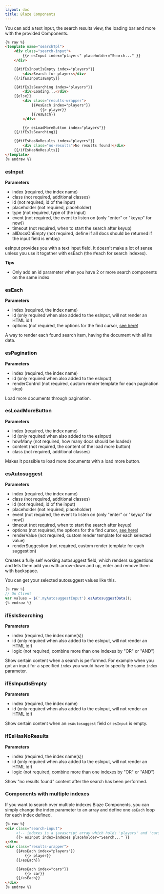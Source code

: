 ```yaml
---
layout: doc
title: Blaze Components
---
```



You can add a text input, the search results view, the loading bar and
more with the provided Components.

```html
{% raw %}
<template name="searchTpl">
    <div class="search-input">
        {{> esInput index="players" placeholder="Search..." }}
    </div>

    {{#ifEsInputIsEmpty index="players"}}
        <div>Search for players</div>
    {{/ifEsInputIsEmpty}}

    {{#ifEsIsSearching index="players"}}
        <div>Loading...</div>
    {{else}}
        <div class="results-wrapper">
            {{#esEach index="players"}}
                {{> player}}
            {{/esEach}}
        </div>

        {{> esLoadMoreButton index="players"}}
    {{/ifEsIsSearching}}

    {{#ifEsHasNoResults index="players"}}
        <div class="no-results">No results found!</div>
    {{/ifEsHasNoResults}}
</template>
{% endraw %}
```

### esInput

**Parameters**

* index (required, the index name)
* class (not required, additional classes)
* id (not required, id of the input)
* placeholder (not required, placeholder)
* type (not required, type of the input)
* event (not required, the event to listen on (only "enter" or "keyup" for now))
* timeout (not required, when to start the search after keyup)
* allDocsOnEmpty (not required, define if all docs should be returned if the input field is emtpy)

esInput provides you with a text input field. It doesn't make a lot of sense unless you use it together
with esEach (the #each for search indexes).

**Tips**

* Only add an id parameter when you have 2 or more search components on the same index

### esEach

**Parameters**

* index (required, the index name)
* id (only required when also added to the esInput, will not render an HTML id!)
* options (not required, the options for the find cursor, [see here](http://docs.meteor.com/#find))

A way to render each found search item, having the document with all its data.

### esPagination

**Parameters**

* index (required, the index name)
* id (only required when also added to the esInput)
* renderControl (not required, custom render template for each pagination step)

Load more documents through pagination.

### esLoadMoreButton

**Parameters**

* index (required, the index name)
* id (only required when also added to the esInput)
* howMany (not required, how many docs should be loaded)
* content (not required, the content of the load more button)
* class (not required, additional classes)

Makes it possible to load more documents with a load more button.

### esAutosuggest

**Parameters**

* index (required, the index name)
* class (not required, additional classes)
* id (not required, id of the input)
* placeholder (not required, placeholder)
* event (not required, the event to listen on (only "enter" or "keyup" for now))
* timeout (not required, when to start the search after keyup)
* options (not required, the options for the find cursor, [see here](http://docs.meteor.com/#find))
* renderValue (not required, custom render template for each selected value)
* renderSuggestion (not required, custom render template for each suggestion)

Creates a fully self working autosuggest field, which renders suggestions and lets them add you
with arrow-down and up, enter and remove them with backspace.

You can get your selected autosuggest values like this.

```javascript
{% raw %}
// On Client
var values = $('.myAutosuggestInput').esAutosuggestData();
{% endraw %}
```

### ifEsIsSearching

**Parameters**

* index (required, the index name(s))
* id (only required when also added to the esInput, will not render an HTML id!)
* logic (not required, combine more than one indexes by "OR" or "AND")

Show certain content when a search is performed. For example when you got an
input for a specified ```index``` you would have to specify the same ```index```
parameter.

### ifEsInputIsEmpty

**Parameters**

* index (required, the index name)
* id (only required when also added to the esInput, will not render an HTML id!)

Show certain content when an ```esAutosuggest``` field or ```esInput``` is empty.

### ifEsHasNoResults

**Parameters**

* index (required, the index name(s))
* id (only required when also added to the esInput, will not render an HTML id!)
* logic (not required, combine more than one indexes by "OR" or "AND")

Show "no results found" content after the search has been performed.

### Components with multiple indexes

If you want to search over multiple indexes Blaze Components, you can simply change the index
parameter to an array and define one ``esEach`` loop for each index defined.

```html
{% raw %}
<div class="search-input">
     <!-- indexes is a javascript array which holds 'players' and 'cars' -->
     {{> esInput index=indexes placeholder="Search..." }}
</div>
<div class="results-wrapper">
     {{#esEach index="players"}}
         {{> player}}
     {{/esEach}}

     {{#esEach index="cars"}}
         {{> car}}
     {{/esEach}}
</div>
{% endraw %}
```
